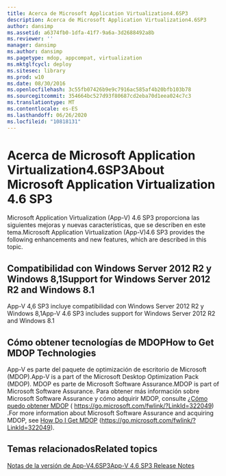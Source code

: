 ```yaml
---
title: Acerca de Microsoft Application Virtualization4.6SP3
description: Acerca de Microsoft Application Virtualization4.6SP3
author: dansimp
ms.assetid: a6374fb0-1dfa-41f7-9a6a-3d2688492a8b
ms.reviewer: ''
manager: dansimp
ms.author: dansimp
ms.pagetype: mdop, appcompat, virtualization
ms.mktglfcycl: deploy
ms.sitesec: library
ms.prod: w10
ms.date: 08/30/2016
ms.openlocfilehash: 3c55fb07426b9e9c7916ac585af4b20bfb103b78
ms.sourcegitcommit: 354664bc527d93f80687cd2eba70d1eea024c7c3
ms.translationtype: MT
ms.contentlocale: es-ES
ms.lasthandoff: 06/26/2020
ms.locfileid: "10818131"
---
```

# <span data-ttu-id="6bbc0-103">Acerca de Microsoft Application Virtualization4.6SP3</span><span class="sxs-lookup"><span data-stu-id="6bbc0-103">About Microsoft Application Virtualization 4.6 SP3</span></span>


<span data-ttu-id="6bbc0-104">Microsoft Application Virtualization (App-V) 4.6 SP3 proporciona las siguientes mejoras y nuevas características, que se describen en este tema.</span><span class="sxs-lookup"><span data-stu-id="6bbc0-104">Microsoft Application Virtualization (App-V)4.6 SP3 provides the following enhancements and new features, which are described in this topic.</span></span>

## <span data-ttu-id="6bbc0-105">Compatibilidad con Windows Server 2012 R2 y Windows 8,1</span><span class="sxs-lookup"><span data-stu-id="6bbc0-105">Support for Windows Server 2012 R2 and Windows 8.1</span></span>


<span data-ttu-id="6bbc0-106">App-V 4,6 SP3 incluye compatibilidad con Windows Server 2012 R2 y Windows 8,1</span><span class="sxs-lookup"><span data-stu-id="6bbc0-106">App-V 4.6 SP3 includes support for Windows Server 2012 R2 and Windows 8.1</span></span>

## <span data-ttu-id="6bbc0-107">Cómo obtener tecnologías de MDOP</span><span class="sxs-lookup"><span data-stu-id="6bbc0-107">How to Get MDOP Technologies</span></span>


<span data-ttu-id="6bbc0-108">App-V es parte del paquete de optimización de escritorio de Microsoft (MDOP).</span><span class="sxs-lookup"><span data-stu-id="6bbc0-108">App-V is a part of the Microsoft Desktop Optimization Pack (MDOP).</span></span> <span data-ttu-id="6bbc0-109">MDOP es parte de Microsoft Software Assurance.</span><span class="sxs-lookup"><span data-stu-id="6bbc0-109">MDOP is part of Microsoft Software Assurance.</span></span> <span data-ttu-id="6bbc0-110">Para obtener más información sobre Microsoft Software Assurance y cómo adquirir MDOP, consulte [¿Cómo puedo obtener MDOP](https://go.microsoft.com/fwlink/?LinkId=322049) ( https://go.microsoft.com/fwlink/?LinkId=322049) .</span><span class="sxs-lookup"><span data-stu-id="6bbc0-110">For more information about Microsoft Software Assurance and acquiring MDOP, see [How Do I Get MDOP](https://go.microsoft.com/fwlink/?LinkId=322049) (https://go.microsoft.com/fwlink/?LinkId=322049).</span></span>

## <span data-ttu-id="6bbc0-111">Temas relacionados</span><span class="sxs-lookup"><span data-stu-id="6bbc0-111">Related topics</span></span>


[<span data-ttu-id="6bbc0-112">Notas de la versión de App-V4.6SP3</span><span class="sxs-lookup"><span data-stu-id="6bbc0-112">App-V 4.6 SP3 Release Notes</span></span>](app-v-46-sp3-release-notes.md)

 

 





